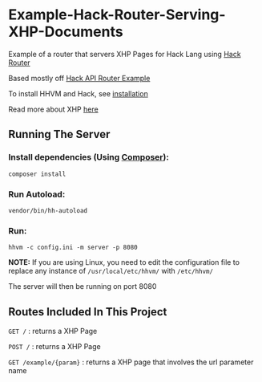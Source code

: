 # Example-Hack-Router-Serving-XHP-Documents
 
Example of a router that servers XHP Pages for  Hack Lang using [Hack Router](https://github.com/hhvm/hack-router)

Based mostly off [Hack API Router Example](https://github.com/mike2151/Hack-REST-API-Example)

To install HHVM and Hack, see [installation](https://docs.hhvm.com/hhvm/installation/introduction)

Read more about XHP [here](https://docs.hhvm.com/hack/XHP/introduction)

## Running The Server

### Install dependencies (Using [Composer](https://getcomposer.org/)):

`composer install` 

### Run Autoload:

`vendor/bin/hh-autoload`

### Run:

`hhvm -c config.ini -m server -p 8080`

**NOTE:**
If you are using Linux, you need to edit the configuration file to replace any instance of `/usr/local/etc/hhvm/` with `/etc/hhvm/`

The server will then be running on port 8080

## Routes Included In This Project

`GET /` : returns a XHP Page 

`POST /` : returns a XHP Page 

`GET /example/{param}` : returns a XHP page that involves the url parameter name
